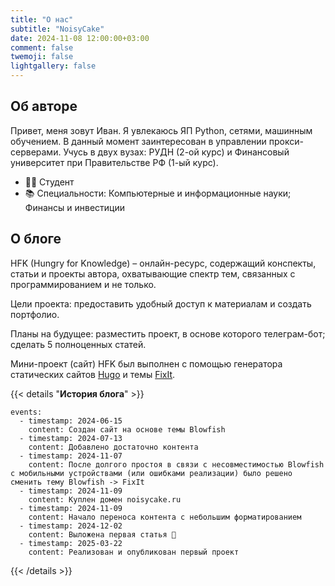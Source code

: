 ```yaml
---
title: "О нас"
subtitle: "NoisyCake"
date: 2024-11-08 12:00:00+03:00
comment: false
twemoji: false
lightgallery: false
---
```


## Об авторе

Привет, меня зовут Иван. Я увлекаюсь ЯП Python, сетями, машинным обучением. В данный момент заинтересован в управлении прокси-серверами. Учусь в двух вузах: РУДН (2-ой курс) и Финансовый университет при Правительстве РФ (1-ый курс).

* 👨‍💻 Студент
* 📚 Специальности: Компьютерные и информационные науки; Финансы и инвестиции

## О блоге

HFK (Hungry for Knowledge) – онлайн-ресурс, содержащий конспекты, статьи и проекты автора, охватывающие спектр тем, связанных с программированием и не только.

Цели проекта: предоставить удобный доступ к материалам и создать портфолио.

Планы на будущее: разместить проект, в основе которого телеграм-бот; сделать 5 полноценных статей.

Мини-проект (сайт) HFK был выполнен с помощью генератора статических сайтов [Hugo](https://gohugo.io/) и темы [FixIt](https://github.com/hugo-fixit/FixIt).

{{< details "**История блога**" >}}
```timeline {animation=true}
events:
  - timestamp: 2024-06-15
    content: Создан сайт на основе темы Blowfish
  - timestamp: 2024-07-13
    content: Добавлено достаточно контента
  - timestamp: 2024-11-07
    content: После долгого простоя в связи с несовместимостью Blowfish с мобильными устройствами (или ошибками реализации) было решено сменить тему Blowfish -> FixIt
  - timestamp: 2024-11-09
    content: Куплен домен noisycake.ru
  - timestamp: 2024-11-09
    content: Начало переноса контента с небольшим форматированием
  - timestamp: 2024-12-02
    content: Выложена первая статья 🥳
  - timestamp: 2025-03-22
    content: Реализован и опубликован первый проект
```
{{< /details >}}